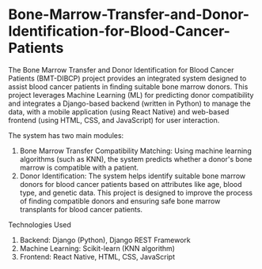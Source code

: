 # Bone-Marrow-Transfer-and-Donor-Identification-for-Blood-Cancer-Patients
The Bone Marrow Transfer and Donor Identification for Blood Cancer Patients (BMT-DIBCP) project provides an integrated system designed to assist blood cancer patients in finding suitable bone marrow donors. This project leverages Machine Learning (ML) for predicting donor compatibility and integrates a Django-based backend (written in Python) to manage the data, with a mobile application (using React Native) and web-based frontend (using HTML, CSS, and JavaScript) for user interaction.

The system has two main modules:
1. Bone Marrow Transfer Compatibility Matching: Using machine learning algorithms (such as KNN), the system predicts whether a donor's bone marrow is compatible with a patient.
2. Donor Identification: The system helps identify suitable bone marrow donors for blood cancer patients based on attributes like age, blood type, and genetic data.
This project is designed to improve the process of finding compatible donors and ensuring safe bone marrow transplants for blood cancer patients.

Technologies Used
1. Backend: Django (Python), Django REST Framework
2. Machine Learning: Scikit-learn (KNN algorithm)
3. Frontend: React Native, HTML, CSS, JavaScript
